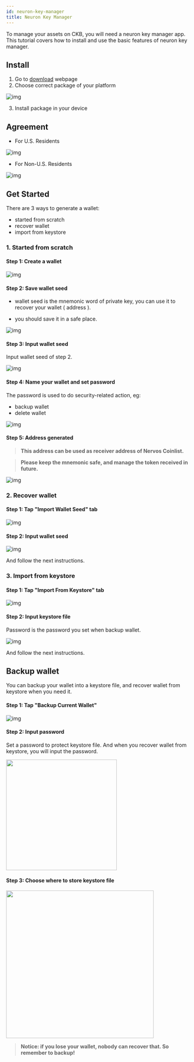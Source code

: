 ```yaml
---
id: neuron-key-manager
title: Neuron Key Manager
---
```


To manage your assets on CKB, you will need a neuron key manager app. This tutorial covers how to install and use the basic features of neuron key manager.

## Install

1. Go to [download](https://github.com/nervosnetwork/neuron-key-manager/releases) webpage
2. Choose correct package of your platform
   
![img](../assets/neuron-key-manager/download.png)

3. Install package in your device

## Agreement

- For U.S. Residents

![img](../assets/neuron-key-manager/us.png)

- For Non-U.S. Residents

![img](../assets/neuron-key-manager/non-us.png)

## Get Started

There are 3 ways to generate a wallet:
- started from scratch
- recover wallet 
- import from keystore

### 1. Started from scratch

#### Step 1: Create a wallet

![img](../assets/neuron-key-manager/from-scratch.md.png)

#### Step 2: Save wallet seed

- wallet seed is the mnemonic word of private key, you can use it to recover your wallet ( address ).

- you should save it in a safe place.

![img](../assets/neuron-key-manager/save-seed.png)

#### Step 3: Input wallet seed

Input wallet seed of step 2.

![img](../assets/neuron-key-manager/input-seed.png)

#### Step 4: Name your wallet and set password

The password is used to do security-related action, eg:
- backup wallet
- delete wallet 

![img](../assets/neuron-key-manager/name-password.png)

#### Step 5: Address generated 

> **This address can be used as receiver address of Nervos Coinlist.**

> **Please keep the mnemonic safe, and manage the token received in future.**

![img](../assets/neuron-key-manager/address.png)

### 2. Recover wallet 

#### Step 1: Tap "Import Wallet Seed" tab

![img](../assets/neuron-key-manager/home.png)

#### Step 2: Input wallet seed

![img](../assets/neuron-key-manager/input-seed.png)

And follow the next instructions.

### 3. Import from keystore

#### Step 1: Tap "Import From Keystore" tab

![img](../assets/neuron-key-manager/home.png)

#### Step 2: Input keystore file

Password is the password you set when backup wallet.

![img](../assets/neuron-key-manager/from-keystore.png)

And follow the next instructions.

## Backup wallet

You can backup your wallet into a keystore file, and recover wallet from keystore when you need it.

#### Step 1: Tap "Backup Current Wallet"

![img](../assets/neuron-key-manager/to-keystore.png)

#### Step 2: Input password

Set a password to protect keystore file. And when you recover wallet from keystore, you will input the password.

 <img src="../assets/neuron-key-manager/keystore-password.png" width = "300"/>


#### Step 3: Choose where to store keystore file

 <img src="../assets/neuron-key-manager/keystore-path.png" width = "400"/>

> **Notice: if you lose your wallet, nobody can recover that. So remember to backup!**
